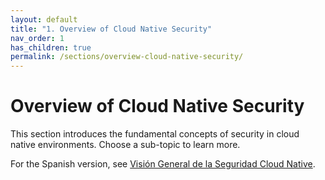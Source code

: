 ```yaml
---
layout: default
title: "1. Overview of Cloud Native Security"
nav_order: 1 
has_children: true
permalink: /sections/overview-cloud-native-security/
---
```

# Overview of Cloud Native Security

This section introduces the fundamental concepts of security in cloud native environments.
Choose a sub-topic to learn more.

For the Spanish version, see [Visión General de la Seguridad Cloud Native](../1_Overview%20of%20Cloud%20Native%20Security/_index_es.html). 

